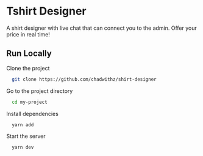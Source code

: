 
# Tshirt Designer

A shirt designer with live chat that can connect you to the admin. Offer your price in real time!


## Run Locally

Clone the project

```bash
  git clone https://github.com/chadwithz/shirt-designer
```

Go to the project directory

```bash
  cd my-project
```

Install dependencies

```bash
  yarn add
```

Start the server

```bash
  yarn dev
```

